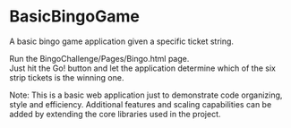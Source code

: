 # BasicBingoGame
A basic bingo game application given a specific ticket string.

Run the BingoChallenge/Pages/Bingo.html page. <br />
Just hit the Go! button and let the application determine which of the six strip tickets is the winning one.

Note:
This is a basic web application just to demonstrate code organizing, style and efficiency.
Additional features and scaling capabilities can be added by extending the core libraries used in the project.
